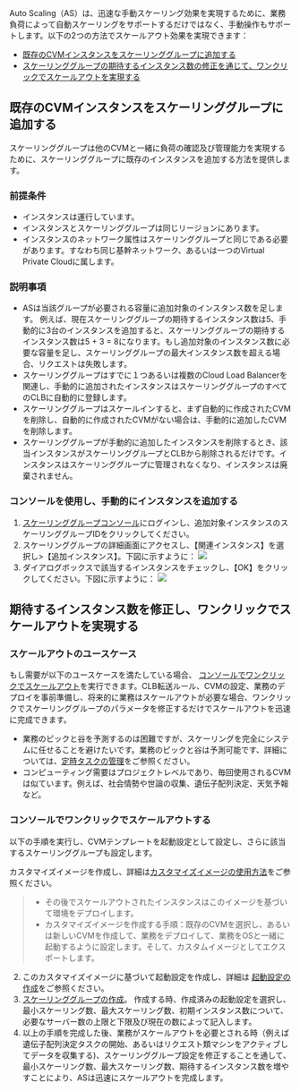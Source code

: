 ﻿Auto Scaling（AS）は、迅速な手動スケーリング効果を実現するために、業務負荷によって自動スケーリングをサポートするだけではなく、手動操作もサポートします。以下の2つの方法でスケールアウト効果を実現できます：
- [既存のCVMインスタンスをスケーリンググループに追加する](#func1)
- [スケーリンググループの期待するインスタンス数の修正を通じて、ワンクリックでスケールアウトを実現する](#func2)


<span id = "func1"></span>
## 既存のCVMインスタンスをスケーリンググループに追加する
スケーリンググループは他のCVMと一緒に負荷の確認及び管理能力を実現するために、スケーリンググループに既存のインスタンスを追加する方法を提供します。

### 前提条件
- インスタンスは運行しています。
- インスタンスとスケーリンググループは同じリージョンにあります。
- インスタンスのネットワーク属性はスケーリンググループと同じである必要があります。すなわち同じ基幹ネットワーク、あるいは一つのVirtual Private Cloudに属します。

### 説明事項
- ASは当該グループが必要される容量に追加対象のインスタンス数を足します。
  例えば、現在スケーリンググループの期待するインスタンス数は5、手動的に3台のインスタンスを追加すると、スケーリンググループの期待するインスタンス数は5 + 3 = 8になります。もし追加対象のインスタンス数に必要な容量を足し、スケーリンググループの最大インスタンス数を超える場合、リクエストは失敗します。
- スケーリンググループはすでに１つあるいは複数のCloud Load Balancerを関連し、手動的に追加されたインスタンスはスケーリンググループのすべてのCLBに自動的に登録します。
- スケーリンググループはスケールインすると、まず自動的に作成されたCVMを削除し、自動的に作成されたCVMがない場合は、手動的に追加したCVMを削除します。
- スケーリンググループが手動的に追加したインスタンスを削除するとき、該当インスタンスがスケーリンググループとCLBから削除されるだけです。インスタンスはスケーリンググループに管理されなくなり、インスタンスは廃棄されません。

### コンソールを使用し、手動的にインスタンスを追加する
1.  [スケーリンググループコンソール](https://console.cloud.tencent.com/autoscaling/group)にログインし、追加対象インスタンスのスケーリンググループIDをクリックしてください。
2. スケーリンググループの詳細画面にアクセスし、【関連インスタンス】を選択し>【追加インスタンス】。下図に示すように：
![](https://main.qcloudimg.com/raw/0b4442a883c8cbd318608b0a955174c7.png)
3. ダイアログボックスで該当するインスタンスをチェックし、【OK】をクリックしてください。下図に示すように：
![](https://main.qcloudimg.com/raw/149a4bd4a05c27754820de3a988eb7c4.png)

<span id = "func2"></span>
## 期待するインスタンス数を修正し、ワンクリックでスケールアウトを実現する
### スケールアウトのユースケース
もし需要が以下のユースケースを満たしている場合、 [コンソールでワンクリックでスケールアウト](#step1)を実行できます。CLB転送ルール、CVMの設定、業務のデプロイを事前準備し、将来的に業務はスケールアウトが必要な場合、ワンクリックでスケーリンググループのパラメータを修正するだけでスケールアウトを迅速に完成できます。
- 業務のピックと谷を予測するのは困難ですが、スケーリングを完全にシステムに任せることを避けたいです。業務のピックと谷は予測可能です、詳細については、[定時タスクの管理](https://intl.cloud.tencent.com/document/product/377/3591)をご参照ください。
- コンピューティング需要はプロジェクトレベルであり、毎回使用されるCVMは似ています。例えば、社会情勢や世論の収集、遺伝子配列決定、天気予報など。


<span id = "step1"></span>
### コンソールでワンクリックでスケールアウトする
以下の手順を実行し、CVMテンプレートを起動設定として設定し、さらに該当するスケーリンググループも設定します。

カスタマイズイメージを作成し、詳細は[カスタマイズイメージの使用方法](https://intl.cloud.tencent.com/document/product/213/4942)をご参照ください。
 >- その後でスケールアウトされたインスタンスはこのイメージを基づいて環境をデプロイします。
 >- カスタマイズイメージを作成する手順：既存のCVMを選択し、あるいは新しいCVMを作成して、業務をデプロイして、業務をOSと一緒に起動するように設定します。そして、カスタムイメージとしてエクスポートします。
2. このカスタマイズイメージに基づいて起動設定を作成し、詳細は [起動設定の作成](https://intl.cloud.tencent.com/document/product/377/8544)をご参照ください。
3. [スケーリンググループの作成](https://intl.cloud.tencent.com/document/product/377/8551)。
作成する時、作成済みの起動設定を選択し、最小スケーリング数、最大スケーリング数、初期インスタンス数について、必要なサーバー数の上限と下限及び現在の数によって記入します。
4. 以上の手順を完成した後、業務がスケールアウトを必要とされる時（例えば遺伝子配列決定タスクの開始、あるいはリクエスト類マシンをアクティブしてデータを収集する)、スケーリンググループ設定を修正することを通して、最小スケーリング数、最大スケーリング数、期待するインスタンス数を増やすことにより、ASは迅速にスケールアウトを完成します。






